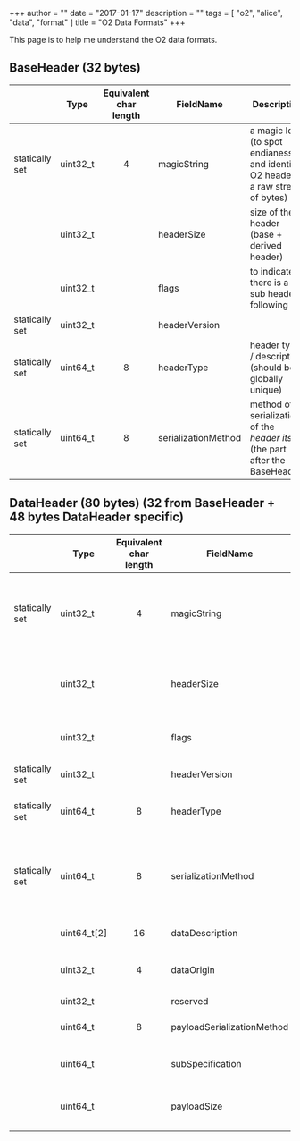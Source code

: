 +++
author = ""
date = "2017-01-17"
description = ""
tags = [ "o2", "alice", "data", "format" ]
title = "O2 Data Formats"
+++

This page is to help me understand the O2 data formats.

## BaseHeader (32 bytes)

|                  | Type     | Equivalent char length | FieldName           | Description |
|----              | ---------|:----------------------:|-----------          |-------------|
| statically set   | uint32_t |    4                   | magicString         | a magic Id (to spot endianess and identify O2 header in a raw stream of bytes) | 
|                  | uint32_t |                        | headerSize          | size of the header (base + derived header) |
|                  | uint32_t |                        | flags               | to indicate if there is a sub header following |
| statically set   | uint32_t |                        | headerVersion       | |
| statically set   | uint64_t |    8                   | headerType          | header type / description (should be globally unique) | 
| statically set   | uint64_t |    8                   | serializationMethod | method of serialization of the _header itself_ (the part after the BaseHeader) |

## DataHeader (80 bytes) (32 from BaseHeader + 48 bytes DataHeader specific)

|                  | Type        | Equivalent char length | FieldName           | Description |
|----              | ---------   |:--------:|-----------          |-------------|
| statically set   | uint32_t    |    4                   | magicString         | a magic Id (to spot endianess and identify O2 header in a raw stream of bytes) | 
|                  | uint32_t    |                        | headerSize          | size of the header (base + derived header) |
|                  | uint32_t    |                        | flags               | to indicate if there is a sub header following |
| statically set   | uint32_t    |                        | headerVersion       | |
| statically set   | uint64_t    |    8                   | headerType          | header type (should be globally unique) | 
| statically set   | uint64_t    |    8                   | serializationMethod | method of serialization of the _header itself_ (the part after the BaseHeader) |
|                  |             |                        |                     |                         |
|                  | uint64_t[2] |   16                   | dataDescription     | data type descriptor    |
|                  | uint32_t    |    4                   | dataOrigin          | origin of the data (originating detector) |
|                  | uint32_t    |                        | reserved            |                         |
|                  | uint64_t    |    8                   | payloadSerializationMethod| serialization method _for the payload_ |
|                  | uint64_t    |                        | subSpecification    | det specific (e.g. link number) |
|                  | uint64_t    |                        | payloadSize         | size of associated data (in bytes ?) |

